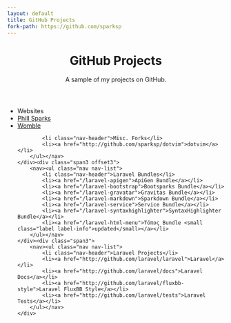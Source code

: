```yaml
---
layout: default
title: GitHub Projects
fork-path: https://github.com/sparksp
---
```


<header class="jumbotron subhead" id="overview">
	<h1>GitHub Projects</h1>
    <p class="lead">A sample of my projects on GitHub.</p>
</header>

<div class="row">
	<div class="span3">
		<nav><ul class="nav nav-list">
			<li class="nav-header">Websites</li>
			<li><a href="http://github.com/sparksp/phills.me.uk">Phill Sparks</a></li>
			<li><a href="http://github.com/sparksp/womble">Womble</a></li>

			<li class="nav-header">Misc. Forks</li>
			<li><a href="http://github.com/sparksp/dotvim">dotvim</a></li>
		</ul></nav>
	</div><div class="span3 offset3">
		<nav><ul class="nav nav-list">
			<li class="nav-header">Laravel Bundles</li>
			<li><a href="/laravel-apigen">ApiGen Bundle</a></li>
			<li><a href="/laravel-bootstrap">Bootsparks Bundle</a></li>
			<li><a href="/laravel-gravatar">Gravitas Bundle</a></li>
			<li><a href="/laravel-markdown">Sparkdown Bundle</a></li>
			<li><a href="/laravel-service">Service Bundle</a></li>
			<li><a href="/laravel-syntaxhighlighter">SyntaxHighlighter Bundle</a></li>
			<li><a href="/laravel-html-menu">Τόπος Bundle <small class="label label-info">updated</small></a></li>
		</ul></nav>
	</div><div class="span3">
		<nav><ul class="nav nav-list">
			<li class="nav-header">Laravel Projects</li>
			<li><a href="http://github.com/laravel/laravel">Laravel</a></li>
			<li><a href="http://github.com/laravel/docs">Laravel Docs</a></li>
			<li><a href="http://github.com/laravel/fluxbb-style">Laravel FluxBB Style</a></li>
			<li><a href="http://github.com/laravel/tests">Laravel Tests</a></li>
		</ul></nav>
	</div>
</div>
